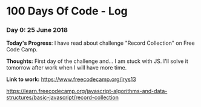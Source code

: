 # 100 Days Of Code - Log

### Day 0: 25 June 2018

**Today's Progress**: I have read about challenge "Record Collection" on Free Code Camp.

**Thoughts:** First day of the challenge and... I am stuck with JS. I'll solve it tomorrow after work when I will have more time.

**Link to work:** https://www.freecodecamp.org/irys13 

https://learn.freecodecamp.org/javascript-algorithms-and-data-structures/basic-javascript/record-collection
